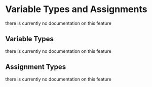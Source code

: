 # Variable Types and Assignments

there is currently no documentation on this feature

## Variable Types

there is currently no documentation on this feature

## Assignment Types

there is currently no documentation on this feature
